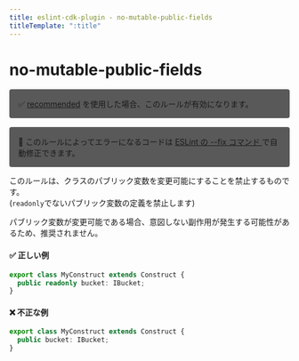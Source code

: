 ```yaml
---
title: eslint-cdk-plugin - no-mutable-public-fields
titleTemplate: ":title"
---
```


# no-mutable-public-fields

<div style="margin-top: 16px; background-color: #595959; padding: 16px; border-radius: 4px;">
    ✅ <a href="https://eslint-cdk-plugin.dev/rules/#recommended-rules">recommended</a>
  を使用した場合、このルールが有効になります。
</div>
<div style="margin-top: 16px; background-color: #595959; padding: 16px; border-radius: 4px;">
  🔧 このルールによってエラーになるコードは
  <a href="https://eslint.org/docs/latest/use/command-line-interface#--fix">
    ESLint の --fix コマンド
  </a>
  で自動修正できます。
</div>

このルールは、クラスのパブリック変数を変更可能にすることを禁止するものです。  
(`readonly`でないパブリック変数の定義を禁止します)

パブリック変数が変更可能である場合、意図しない副作用が発生する可能性があるため、推奨されません。

#### ✅ 正しい例

```ts
export class MyConstruct extends Construct {
  public readonly bucket: IBucket;
}
```

#### ❌ 不正な例

```ts
export class MyConstruct extends Construct {
  public bucket: IBucket;
}
```
